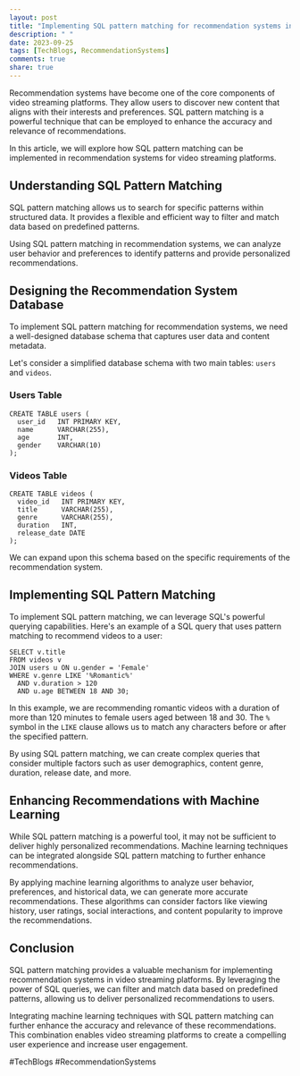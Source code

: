 ```yaml
---
layout: post
title: "Implementing SQL pattern matching for recommendation systems in video streaming"
description: " "
date: 2023-09-25
tags: [TechBlogs, RecommendationSystems]
comments: true
share: true
---
```


Recommendation systems have become one of the core components of video streaming platforms. They allow users to discover new content that aligns with their interests and preferences. SQL pattern matching is a powerful technique that can be employed to enhance the accuracy and relevance of recommendations.

In this article, we will explore how SQL pattern matching can be implemented in recommendation systems for video streaming platforms.

## Understanding SQL Pattern Matching

SQL pattern matching allows us to search for specific patterns within structured data. It provides a flexible and efficient way to filter and match data based on predefined patterns.

Using SQL pattern matching in recommendation systems, we can analyze user behavior and preferences to identify patterns and provide personalized recommendations.

## Designing the Recommendation System Database

To implement SQL pattern matching for recommendation systems, we need a well-designed database schema that captures user data and content metadata.

Let's consider a simplified database schema with two main tables: `users` and `videos`.

### Users Table
```
CREATE TABLE users (
  user_id   INT PRIMARY KEY,
  name      VARCHAR(255),
  age       INT,
  gender    VARCHAR(10)
);
```

### Videos Table
```
CREATE TABLE videos (
  video_id   INT PRIMARY KEY,
  title      VARCHAR(255),
  genre      VARCHAR(255),
  duration   INT,
  release_date DATE
);
```

We can expand upon this schema based on the specific requirements of the recommendation system.

## Implementing SQL Pattern Matching

To implement SQL pattern matching, we can leverage SQL's powerful querying capabilities. Here's an example of a SQL query that uses pattern matching to recommend videos to a user:

```
SELECT v.title
FROM videos v
JOIN users u ON u.gender = 'Female'
WHERE v.genre LIKE '%Romantic%'
  AND v.duration > 120
  AND u.age BETWEEN 18 AND 30;
```

In this example, we are recommending romantic videos with a duration of more than 120 minutes to female users aged between 18 and 30. The `%` symbol in the `LIKE` clause allows us to match any characters before or after the specified pattern.

By using SQL pattern matching, we can create complex queries that consider multiple factors such as user demographics, content genre, duration, release date, and more.

## Enhancing Recommendations with Machine Learning

While SQL pattern matching is a powerful tool, it may not be sufficient to deliver highly personalized recommendations. Machine learning techniques can be integrated alongside SQL pattern matching to further enhance recommendations.

By applying machine learning algorithms to analyze user behavior, preferences, and historical data, we can generate more accurate recommendations. These algorithms can consider factors like viewing history, user ratings, social interactions, and content popularity to improve the recommendations.

## Conclusion

SQL pattern matching provides a valuable mechanism for implementing recommendation systems in video streaming platforms. By leveraging the power of SQL queries, we can filter and match data based on predefined patterns, allowing us to deliver personalized recommendations to users.

Integrating machine learning techniques with SQL pattern matching can further enhance the accuracy and relevance of these recommendations. This combination enables video streaming platforms to create a compelling user experience and increase user engagement.

#TechBlogs #RecommendationSystems